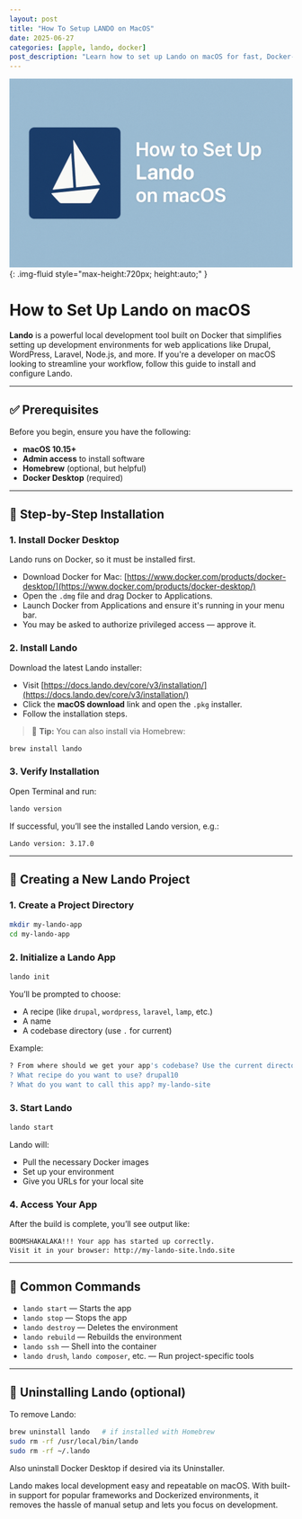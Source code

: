 ```yaml
---
layout: post
title: "How To Setup LANDO on MacOS"
date: 2025-06-27
categories: [apple, lando, docker]
post_description: "Learn how to set up Lando on macOS for fast, Docker-based local development. This step-by-step guide walks you through installing Docker, configuring Lando, initializing a project (like Drupal or WordPress), and using helpful Lando commands to streamline your development workflow. Perfect for developers looking to simplify their local environments on macOS."
---
```


![Image](/assets/images/lando-setup.png){: .img-fluid style="max-height:720px; height:auto;" }

# How to Set Up Lando on macOS

**Lando** is a powerful local development tool built on Docker that simplifies setting up development environments for web applications like Drupal, WordPress, Laravel, Node.js, and more. If you're a developer on macOS looking to streamline your workflow, follow this guide to install and configure Lando.

---

## ✅ Prerequisites

Before you begin, ensure you have the following:

* **macOS 10.15+**
* **Admin access** to install software
* **Homebrew** (optional, but helpful)
* **Docker Desktop** (required)

---

## 🔧 Step-by-Step Installation

### 1. Install Docker Desktop

Lando runs on Docker, so it must be installed first.

* Download Docker for Mac: [https://www.docker.com/products/docker-desktop/](https://www.docker.com/products/docker-desktop/)
* Open the `.dmg` file and drag Docker to Applications.
* Launch Docker from Applications and ensure it's running in your menu bar.
* You may be asked to authorize privileged access — approve it.

### 2. Install Lando

Download the latest Lando installer:

* Visit [https://docs.lando.dev/core/v3/installation/](https://docs.lando.dev/core/v3/installation/)
* Click the **macOS download** link and open the `.pkg` installer.
* Follow the installation steps.

> 📝 **Tip:** You can also install via Homebrew:

```bash
brew install lando
```

### 3. Verify Installation

Open Terminal and run:

```bash
lando version
```

If successful, you’ll see the installed Lando version, e.g.:

```
Lando version: 3.17.0
```

---

## 🚀 Creating a New Lando Project

### 1. Create a Project Directory

```bash
mkdir my-lando-app
cd my-lando-app
```

### 2. Initialize a Lando App

```bash
lando init
```

You’ll be prompted to choose:

* A recipe (like `drupal`, `wordpress`, `laravel`, `lamp`, etc.)
* A name
* A codebase directory (use `.` for current)

Example:

```bash
? From where should we get your app's codebase? Use the current directory
? What recipe do you want to use? drupal10
? What do you want to call this app? my-lando-site
```

### 3. Start Lando

```bash
lando start
```

Lando will:

* Pull the necessary Docker images
* Set up your environment
* Give you URLs for your local site

### 4. Access Your App

After the build is complete, you’ll see output like:

```
BOOMSHAKALAKA!!! Your app has started up correctly.
Visit it in your browser: http://my-lando-site.lndo.site
```

---

## 🧪 Common Commands

* `lando start` — Starts the app
* `lando stop` — Stops the app
* `lando destroy` — Deletes the environment
* `lando rebuild` — Rebuilds the environment
* `lando ssh` — Shell into the container
* `lando drush`, `lando composer`, etc. — Run project-specific tools

---

## 🧼 Uninstalling Lando (optional)

To remove Lando:

```bash
brew uninstall lando   # if installed with Homebrew
sudo rm -rf /usr/local/bin/lando
sudo rm -rf ~/.lando
```

Also uninstall Docker Desktop if desired via its Uninstaller.



Lando makes local development easy and repeatable on macOS. With built-in support for popular frameworks and Dockerized environments, it removes the hassle of manual setup and lets you focus on development.

